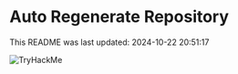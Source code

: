 # Auto Regenerate Repository

This README was last updated: 2024-10-22 20:51:17

 ![TryHackMe](https://tryhackme.com/badge/533634)